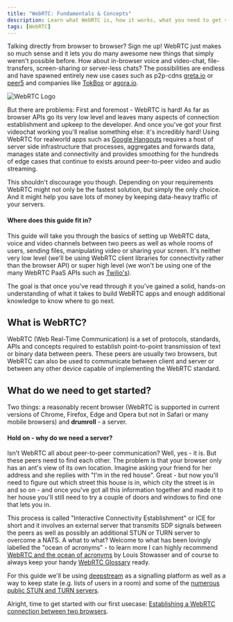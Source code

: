 ```yaml
---
title: "WebRTC: Fundamentals & Concepts"
description: Learn what WebRTC is, how it works, what you need to get started and where this guide fits in
tags: [WebRTC]
---
```


Talking directly from browser to browser? Sign me up! WebRTC just makes so much sense and it lets you do many awesome new things that simply weren't possible before. How about in-browser voice and video-chat, file-transfers, screen-sharing or server-less chats? The possibilities are endless and have spawned entirely new use cases such as p2p-cdns [greta.io](https://greta.io/) or [peer5](https://www.peer5.com/) and companies like [TokBox](https://tokbox.com/) or [agora.io](https://www.agora.io/en/).

![WebRTC Logo](webrtc-logo.png)

But there are problems: First and foremost - WebRTC is hard! As far as browser APIs go its very low level and leaves many aspects of connection establishment and upkeep to the developer.
And once you've got your first videochat working you'll realise something else: it's incredibly hard! Using WebRTC for realworld apps such as [Google Hangouts](https://hangouts.google.com/) requires a host of server side infrastructure that processes, aggregates and forwards data, manages state and connectivity and provides smoothing for the hundreds of edge cases that continue to exists around peer-to-peer video and audio streaming.

This shouldn't discourage you though. Depending on your requirements WebRTC might not only be the fastest solution, but simply the only choice. And it might help you save lots of money by keeping data-heavy traffic of your servers.

#### Where does this guide fit in?
This guide will take you through the basics of setting up WebRTC data, voice and video channels between two peers as well as whole rooms of users, sending files, manipulating video or sharing your screen. It's neither very low level (we'll be using WebRTC client libraries for connectivity rather than the browser API) or super high level (we won't be using one of the many WebRTC PaaS APIs such as [Twilio's](https://www.twilio.com/webrtc)).

The goal is that once you've read through it you've gained a solid, hands-on understanding of what it takes to build WebRTC apps and enough additional knowledge to know where to go next.

## What is WebRTC?
WebRTC (Web Real-Time Communication) is a set of protocols, standards, APIs and concepts required to establish point-to-point transmission of text or binary data between peers. These peers are usually two browsers, but WebRTC can also be used to communicate between client and server or between any other device capable of implementing the WebRTC standard.

## What do we need to get started?
Two things: a reasonably recent browser (WebRTC is supported in current versions of Chrome, Firefox, Edge and Opera but not in Safari or many mobile browsers) and **drumroll** - a server.

#### Hold on - why do we need a server?
Isn't WebRTC all about peer-to-peer communication? Well, yes - it is. But these peers need to  find each other. The problem is that your browser only has an ant's view of its own location. Imagine asking your friend for her address and she replies with "I'm in the red house". Great - but now you'll need to figure out which street this house is in, which city the street is in and so on - and once you've got all this information together and made it to her house you'll still need to try a couple of doors and windows to find one that lets you in.

This process is called "Interactive Connectivity Establishment" or ICE for short and it involves an external server that transmits SDP signals between the peers as well as possibly an additional STUN or TURN server to overcome a NATS. A what to what? Welcome to what has been lovingly labelled the "ocean of acronyms" - to learn more I can highly recommend [WebRTC and the ocean of acronyms](https://hacks.mozilla.org/2013/07/webrtc-and-the-ocean-of-acronyms/) by Louis Stowasser and of course to always keep your handy [WebRTC Glossary](https://webrtcglossary.com/) ready.

For this guide we'll be using [deepstream](https://deepstream.io/) as a signalling platform as well as a way to keep state (e.g. lists of users in a room) and some of the [numerous public STUN and TURN servers](https://gist.github.com/sagivo/3a4b2f2c7ac6e1b5267c2f1f59ac6c6b).

Alright, time to get started with our first usecase: [Establishing a WebRTC connection between two browsers](../webrtc-datachannels).

